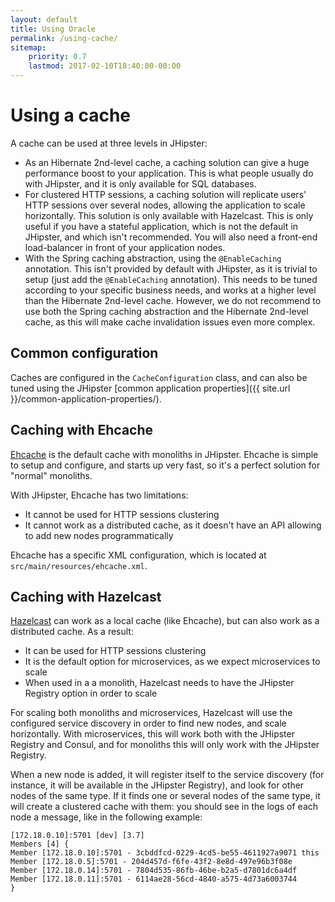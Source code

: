 ```yaml
---
layout: default
title: Using Oracle
permalink: /using-cache/
sitemap:
    priority: 0.7
    lastmod: 2017-02-10T18:40:00-00:00
---
```


# <i class="fa fa-line-chart"></i> Using a cache

A cache can be used at three levels in JHipster:

- As an Hibernate 2nd-level cache, a caching solution can give a huge performance boost to your application. This is what people usually do with JHipster, and it is only available for SQL databases.
- For clustered HTTP sessions, a caching solution will replicate users' HTTP sessions over several nodes, allowing the application to scale horizontally. This solution is only available with Hazelcast. This is only useful if you have a stateful application, which is not the default in JHipster, and which isn't recommended. You will also need a front-end load-balancer in front of your application nodes.
- With the Spring caching abstraction, using the `@EnableCaching` annotation. This isn't provided by default with JHipster, as it is trivial to setup (just add the `@EnableCaching` annotation). This needs to be tuned according to your specific business needs, and works at a higher level than the Hibernate 2nd-level cache. However, we do not recommend to use both the Spring caching abstraction and the Hibernate 2nd-level cache, as this will make cache invalidation issues even more complex.

## Common configuration

Caches are configured in the `CacheConfiguration` class, and can also be tuned using the JHipster [common application properties]({{ site.url }}/common-application-properties/).

## Caching with Ehcache

[Ehcache](http://www.ehcache.org/) is the default cache with monoliths in JHipster. Ehcache is simple to setup and configure, and starts up very fast, so it's a perfect solution for "normal" monoliths.

With JHipster, Ehcache has two limitations:

- It cannot be used for HTTP sessions clustering
- It cannot work as a distributed cache, as it doesn't have an API allowing to add new nodes programmatically

Ehcache has a specific XML configuration, which is located at `src/main/resources/ehcache.xml`.

## Caching with Hazelcast

[Hazelcast](https://hazelcast.com/) can work as a local cache (like Ehcache), but can also work as a distributed cache. As a result:

- It can be used for HTTP sessions clustering
- It is the default option for microservices, as we expect microservices to scale
- When used in a a monolith, Hazelcast needs to have the JHipster Registry option in order to scale

For scaling both monoliths and microservices, Hazelcast will use the configured service discovery in order to find new nodes, and scale horizontally. With microservices, this will work both with the JHipster Registry and Consul, and for monoliths this will only work with the JHipster Registry.

When a new node is added, it will register itself to the service discovery (for instance, it will be available in the JHipster Registry), and look for other nodes of the same type. If it finds one or several nodes of the same type, it will create a clustered cache with them: you should see in the logs of each node a message, like in the following example:

    [172.18.0.10]:5701 [dev] [3.7]
    Members [4] {
    Member [172.18.0.10]:5701 - 3cbddfcd-0229-4cd5-be55-4611927a9071 this
    Member [172.18.0.5]:5701 - 204d457d-f6fe-43f2-8e8d-497e96b3f08e
    Member [172.18.0.14]:5701 - 7804d535-86fb-46be-b2a5-d7801dc6a4df
    Member [172.18.0.11]:5701 - 6114ae28-56cd-4840-a575-4d73a6003744
    }
